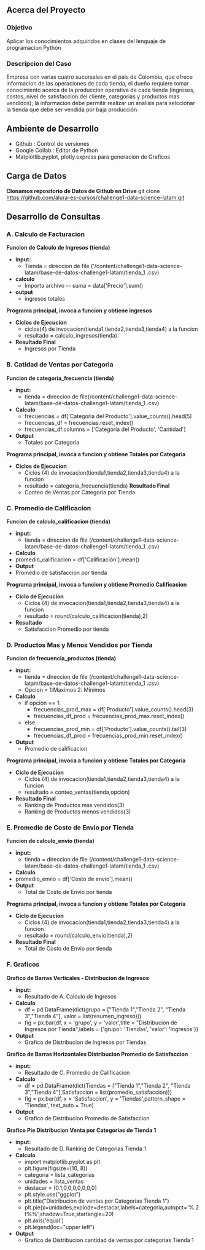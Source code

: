 ## Acerca del Proyecto
### Objetivo
<p>Aplicar los conocimientos adquiridos en clases del lenguaje de programacion Python </p>

### Descripcion del Caso
<p>
Empresa con varias cuatro sucursales en el pais de Colombia, que ofrece informacion de las operaciones de cada tienda, el dueño requiere tomar conocimiento acerca de la produccion operativa de cada tienda (ingresos, costos, nivel de satisfaccion del cliente, categorias y productos mas vendidos), la informacion debe permitir realizar un analisis para selccionar la tienda que debe ser vendida por baja producción 
</p>

## Ambiente de Desarrollo
- Github : Control de versiones
- Google Collab : Editor de Python
- Matplotlib.pyplot, plotly.express  para generacion de Graficos

## Carga de Datos
**Clonamos repositorio de Datos de Github en Drive**
git clone https://github.com/alura-es-cursos/challenge1-data-science-latam.git

## Desarrollo de Consultas
### A. Calculo de Facturacion
**Funcion de Calculo de Ingresos (tienda)**
+ **input:**
  + Tienda = direccion de file ('/content/challenge1-data-science-latam/base-de-datos-challenge1-latam/tienda_1 .csv)
+ **calculo**
  + Importa archivo
-- suma = data['Precio'].sum()
+ **output**
  + ingresos totales

**Programa principal, invoca a funcion y obtiene ingresos**
+ **Ciclos de Ejecucion**
  + ciclos(4) de invocacion(tienda1,tienda2,tienda3,tienda4) a la funcion
  + resultado = calculo_ingresos(tienda)
+ **Resultado Final**
  + Ingresos por Tienda

### B.  Catidad de Ventas por Categoria
**Funcion de categoria_frecuencia (tienda)**
+ **input:**
  + tienda = direccion de file(/content/challenge1-data-science-latam/base-de-datos-challenge1-latam/tienda_1 .csv)
+ **Calculo**
  + frecuencias = df['Categoría del Producto'].value_counts().head(5)
  + frecuencias_df = frecuencias.reset_index()
  + frecuencias_df.columns = ['Categoría del Producto', 'Cantidad']
+ **Output**
  + Totales por Categoria

**Programa principal, invoca a funcion y obtiene Totales por Categoria**
+ **Ciclos de Ejecucion**
  + Ciclos (4) de invocacion(tienda1,tienda2,tienda3,tienda4) a la funcion
  + resultado = categoria_frecuencia(tienda)
  **Resultado Final**
  + Conteo de Ventas por Categoria por Tienda

### C. Promedio de Calificacion
**Funcion de calculo_calificacion (tienda)**
+ **input:**
  + tienda = direccion de file (/content/challenge1-data-science-latam/base-de-datos-challenge1-latam/tienda_1 .csv)
 + **Calculo**
  + promedio_calificacion = df['Calificación'].mean()
 + **Output**
  + Promedio de satisfaccion por tienda

**Programa principal, invoca a funcion y obtiene Promedio Calificacion**
+ **Ciclo de Ejecucion**
  + Ciclos (4) de invocacion(tienda1,tienda2,tienda3,tienda4) a la funcion
  + resultado = round(calculo_calificacion(tienda),2)
+ **Resultado**
  + Satisfaccion Promedio  por tienda

### D. Productos Mas y Menos Vendidos  por Tienda
**Funcion de frecuencia_productos (tienda)**
+ **input:**
  + tienda = direccion de file (/content/challenge1-data-science-latam/base-de-datos-challenge1-latam/tienda_1 .csv)
  + Opcion = 1:Maximos  2: Minimos
+ **Calculo**
  + if opcion == 1:
    + frecuencias_prod_max = df['Producto'].value_counts().head(3)
    + frecuencias_df_prod = frecuencias_prod_max.reset_index()
  + else:
    + frecuencias_prod_min = df['Producto'].value_counts().tail(3)
    + frecuencias_df_prod = frecuencias_prod_min.reset_index()
+ **Output**
  + Promedio de calificacion

**Programa principal, invoca a funcion y obtiene Totales por Categoria**
+ **Ciclo de Ejecucion**
  + Ciclos (4) de invocacion(tienda1,tienda2,tienda3,tienda4) a la funcion
  + resultado = conteo_ventas(tienda,opcion)
+ **Resultado Final**
  + Ranking de Productos mas vendidos(3)
  + Ranking de Productos menos vendidos(3)
  

### E. Promedio de Costo de Envio  por Tienda
**Funcion de calculo_envio (tienda)**
+ **input:**
  + tienda = direccion de file (/content/challenge1-data-science-latam/base-de-datos-challenge1-latam/tienda_1 .csv)
 + **Calculo**
  + promedio_envio = df['Costo de envío'].mean()
+ **Output**
  + Total de Costo de Envio por tienda

**Programa principal, invoca a funcion y obtiene Totales por Categoria**
+ **Ciclo de Ejecucion**
  + Ciclos (4) de invocacion(tienda1,tienda2,tienda3,tienda4) a la funcion
  + resultado = round(calculo_envio(tienda),2)
+ **Resultado Final**
  + Total de Costo de Envio por tienda

### F. Graficos
**Grafico de Barras Verticales - Distribucion de  Ingresos**
+ **input:**
  + Resultado de A. Calculo de Ingresos
+ **Calculo**
  + df = pd.DataFrame(dict(grupo = ["Tienda 1","Tienda 2", "Tienda 3","Tienda 4"], valor = list(resumen_ingreso)))
  + fig = px.bar(df, x = 'grupo', y = 'valor',title = "Distribucion de Ingresos por Tienda",labels = {'grupo': 'Tiendas', 'valor': 'Ingresos'})
+ **Output**
  + Grafico de Distribucion de Ingresos por Tiendas

**Grafico de Barras Horizontales Distribucion Promedio de Satisfaccion**
+ **input:**
  + Resultado de C. Promedio de Calificacion
+ **Calculo**
  + df = pd.DataFrame(dict(Tiendas = ["Tienda 1","Tienda 2", "Tienda 3","Tienda 4"],Satisfaccion = list(promedio_satisfaccion)))
  + fig = px.bar(df, x = 'Satisfaccion', y = 'Tiendas',pattern_shape = 'Tiendas', text_auto = True)
+ **Output**
  + Grafico de Distribucion Promedio de Satisfaccion

**Grafico Pie  Distribucion Venta por Categorias de Tienda 1**
+ **input:**
  + Resultado de D. Ranking de Categorias Tienda 1
+ **Calculo**
  + import matplotlib.pyplot as plt
  + plt.figure(figsize=(10, 8))
  + categoria = lista_categorias
  + unidades = lista_ventas
  + destacar = [0.1,0,0,0,0,0,0,0]
  + plt.style.use("ggplot")
  + plt.title("Distribucion de ventas por Categorias Tienda 1")
  + plt.pie(x=unidades,explode=destacar,labels=categoria,autopct='%.2f%%',shadow=True,startangle=20)
  + plt.axis('equal')
  + plt.legend(loc="upper left")
+ **Output**
  + Grafico de Distribucion cantidad de ventas por categorias Tienda 1
